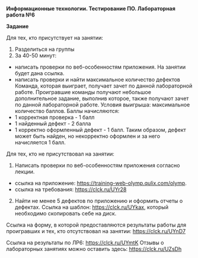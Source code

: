 **Информационные технологии. Тестирование ПО. Лабораторная работа №6**

**Задание**

Для тех, кто присутствует на занятии:
1. Разделиться на группы
2. За 40-50 минут:
- написать проверки по веб-особенностям приложения. На занятии будет дана ссылка.
- написать проверки и найти максимальное количество дефектов
Команда, которая выиграет, получает зачет по данной лабораторной работе. 
Проигравшие команды получают небольшое дополнительное задание, выполнив которое, также получают зачет по данной лабораторной работе.
Условия выигрыша: максимальное количество баллов.
Баллы начисляются:
- 1 корректная проверка - 1 балл
- 1 найденный дефект - 2 балла
- 1 корректно оформленный дефект - 1 балл. 
Таким образом, дефект может быть найден, но некорректно оформлен и за него начисляется 1 балл.

Для тех, кто не присутствовал на занятии:
1. Написать проверки по веб-особенностям приложения согласно лекции. 
- ссылка на приложение: https://training-web-olymp.qulix.com/olymp. 
- ссылка на требования: https://clck.ru/UYr28
2. Найти не менее 5 дефектов по приложению и оформить отчеты о дефектах. Ссылка на шаблон: https://clck.ru/UYkax, который необходимо скопировать себе на диск.

Ссылка на форму, в которой предоставляются результаты работы для проигравших и тех, кто отсутствовал на занятии: https://clck.ru/UYnD7

Ссылка на результаты по ЛР6: https://clck.ru/UYmtK
Отзывы о лабораторных занятиях можно оставить здесь: https://clck.ru/UZsDh
